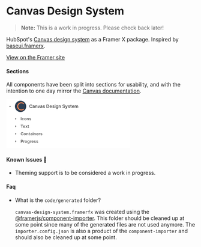 # Canvas Design System

> **Note:** This is a work in progress. Please check back later!

HubSpot's [Canvas design system](https://canvas.hubspot.com/) as a Framer X package. Inspired by [baseui.framerx](https://github.com/framer/baseui.framerfx).

[View on the Framer site](https://packages.framer.com/package/lizhubspot/canvas-design-system)

#### Sections

All components have been split into sections for usability, and with the intention to one day mirror the [Canvas documentation](https://canvas.hubspot.com/).

![Sections](https://github.com/anythingcodes/canvas-design-system.framerfx/raw/master/metadata/sections.png 'Sections')

#### Known Issues 🚧

- Theming support is to be considered a work in progress.

#### Faq

- What is the `code/generated` folder?

  `canvas-design-system.framerfx` was created using the [@framerjs/component-importer](https://www.npmjs.com/package/@framerjs/component-importer). This folder should be cleaned up at some point since many of the generated files are not used anymore. The `importer.config.json` is also a product of the `component-importer` and should also be cleaned up at some point.
